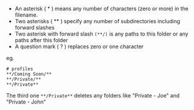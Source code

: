 
- An asterisk ( * ) means any number of characters (zero or more) in the filename.
- Two asterisks ( ** ) specify any number of subdirectories including forward slashes
- Two asterisk with forward slash `(**/)` is any paths to this folder or any paths after this folder
- A question mark ( ? ) replaces zero or one character

eg.
```
# profiles
**/Coming Soon/**
**/Private/**
**/Private**
```


The third one `**/Private**` deletes any folders like "Private - Joe" and "Private - John"